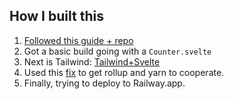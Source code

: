 ## How I built this

1. [Followed this guide + repo](https://khalidabuhakmeh.com/add-svelte-to-aspnet-core-projects)
2. Got a basic build going with a `Counter.svelte`
3. Next is Tailwind: [Tailwind+Svelte](https://medium.com/@mdwikycahyo/how-to-set-up-svelte-using-vite-and-tailwind-css-617040ebccec)
4. Used this [fix](https://github.com/rollup/rollup/issues/4446) to get rollup and yarn to cooperate.
5. Finally, trying to deploy to Railway.app.